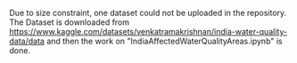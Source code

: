 Due to size constraint, one dataset could not be uploaded in the repository. The Dataset is downloaded from https://www.kaggle.com/datasets/venkatramakrishnan/india-water-quality-data/data and then the work on "IndiaAffectedWaterQualityAreas.ipynb" is done.
